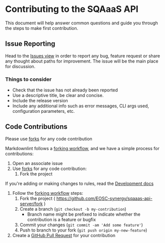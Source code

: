 # Contributing to the SQAaaS API

This document will help answer common questions and guide you through the steps
to make first contribution. 

## Issue Reporting

Head to the
[Issues view](https://github.com/EOSC-synergy/sqaaas-api-server/issues) in
order to report any bug, feature request or share any thought about paths for
improvement. The issue will be the main place for discussion.

### Things to consider

* Check that the issue has not already been reported
* Use a descriptive title, be clear and concise.
* Include the release version 
* Include any additional info such as error messages, CLI args used,
configuration parameters, etc.

## Code Contributions

Please use [forks](https://guides.github.com/activities/forking/) for any code
contribution 

Markdownlint follows a [forking
workflow](), and we have a simple
process for contributions:

1. Open an associate issue
1. Use [forks](https://guides.github.com/activities/forking/) for any code
   contribution:
   1. Fork the project 


If you're adding or making changes to rules, read the [Development
   docs](#local-development)
1. Follow the [forking workflow](https://guides.github.com/activities/forking/)
   steps:
   1. Fork the project ( <https://github.com/EOSC-synergy/sqaaas-api-server/fork> )
   1. Create a branch (`git checkout -b my-contribution`)
      - Branch name might be prefixed to indicate whether the contribution is
        a feature or bugfix
   1. Commit your changes (`git commit -am 'Add some feature'`)
   1. Push to branch to your fork (`git push origin my-new-feature`)
1. Create a [GitHub Pull
   Request](https://help.github.com/articles/about-pull-requests/) for your
   contribution
